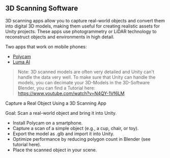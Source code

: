 ## <a name="3d scan"></a>3D Scanning Software

3D scanning apps allow you to capture real-world objects and convert them into digital 3D models, making them useful for creating realistic assets for Unity projects. These apps use photogrammetry or LiDAR technology to reconstruct objects and environments in high detail.

Two apps that work on mobile phones: 
- [Polycam](https://apps.apple.com/de/app/polycam-lidar-3d-scanner/id1532482376)
- [Luma AI](https://apps.apple.com/de/app/luma-3d-capture/id1615849914)

> Note: 3D scanned models are often very detailed and Unity can't handle the data very well. To make sure that Unity can handle the models, you can decimate your 3D-Models in the 3D-Software Blender, you can find a Tutorial here: https://www.youtube.com/watch?v=N4QY-1Vf6LM 

Capture a Real Object Using a 3D Scanning App

Goal: Scan a real-world object and bring it into Unity.

- Install Polycam on a smartphone.
- Capture a scan of a simple object (e.g., a cup, chair, or toy).
- Export the model as .glb and import it into Unity.
- Optimize performance by reducing polygon count in Blender (see tutorial here).
- Place the scanned object in your scene.